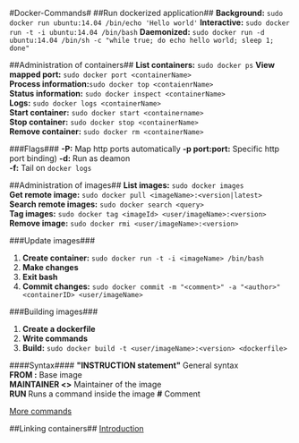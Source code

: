 #Docker-Commands#
##Run dockerized application##
**Background:**         `sudo docker run ubuntu:14.04 /bin/echo 'Hello world'`
**Interactive:**       `sudo docker run -t -i ubuntu:14.04 /bin/bash`
**Daemonized:**        `sudo docker run -d ubuntu:14.04 /bin/sh -c "while true; do echo hello world; sleep 1; done"`

##Administration of containers##
**List containers:**   `sudo docker ps`
**View mapped port:**  `sudo docker port <containerName>`  
**Process information:**`sudo docker top <contaienrName>`  
**Status information:** `sudo docker inspect <containerName>`  
**Logs:**              `sudo docker logs <containerName>`  
**Start container:**   `sudo docker start <containername>`  
**Stop container:**    `sudo docker stop <containerName>`  
**Remove container:**  `sudo docker rm <containerName>`

###Flags###
**-P:**                Map http ports automatically
**-p port:port:**      Specific http port binding)
**-d:**                Run as deamon  
**-f:**                Tail on `docker logs`

##Administration of images##
**List images:**           `sudo docker images`  
**Get remote image:**      `sudo docker pull <imageName>:<version|latest>`  
**Search remote images:**  `sudo docker search <query>`  
**Tag images:**            `sudo docker tag <imageId> <user/imageName>:<version>`  
**Remove image:**          `sudo docker rmi <user/imageName>:<version>`  

###Update images###
1. **Create container:**   `sudo docker run -t -i <imageName> /bin/bash`  
2. **Make changes**  
3. **Exit bash**  
4. **Commit changes:**     `sudo docker commit -m "<comment>" -a "<author>" <containerID> <user/imageName>`  

###Building images###
1. **Create a dockerfile**  
2. **Write commands**  
3. **Build:**               `sudo docker build -t <user/imageName>:<version> <dockerfile>`  

####Syntax####
**"INSTRUCTION statement"**      General syntax  
**FROM <imageName>:<version>**   Base image  
**MAINTAINER <name> <<mail>>**   Maintainer of the image  
**RUN <command>**                Runs a command inside the image
**\#**                           Comment  

[More commands](https://docs.docker.com/reference/builder/)

##Linking containers##
[Introduction](https://docs.docker.com/userguide/dockerlinks/)
